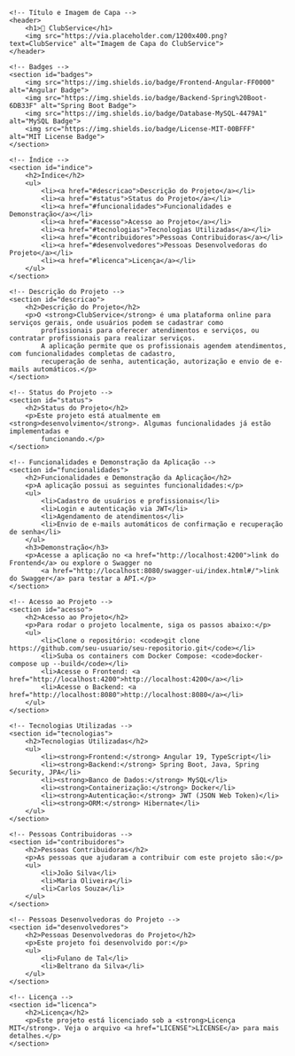 <!DOCTYPE html>
<html lang="pt-BR">

<head>
    <meta charset="UTF-8">
    <meta name="viewport" content="width=device-width, initial-scale=1.0">
    <title>ClubService</title>
</head>

<body>

    <!-- Título e Imagem de Capa -->
    <header>
        <h1>📌 ClubService</h1>
        <img src="https://via.placeholder.com/1200x400.png?text=ClubService" alt="Imagem de Capa do ClubService">
    </header>

    <!-- Badges -->
    <section id="badges">
        <img src="https://img.shields.io/badge/Frontend-Angular-FF0000" alt="Angular Badge">
        <img src="https://img.shields.io/badge/Backend-Spring%20Boot-6DB33F" alt="Spring Boot Badge">
        <img src="https://img.shields.io/badge/Database-MySQL-4479A1" alt="MySQL Badge">
        <img src="https://img.shields.io/badge/License-MIT-00BFFF" alt="MIT License Badge">
    </section>

    <!-- Índice -->
    <section id="indice">
        <h2>Índice</h2>
        <ul>
            <li><a href="#descricao">Descrição do Projeto</a></li>
            <li><a href="#status">Status do Projeto</a></li>
            <li><a href="#funcionalidades">Funcionalidades e Demonstração</a></li>
            <li><a href="#acesso">Acesso ao Projeto</a></li>
            <li><a href="#tecnologias">Tecnologias Utilizadas</a></li>
            <li><a href="#contribuidores">Pessoas Contribuidoras</a></li>
            <li><a href="#desenvolvedores">Pessoas Desenvolvedoras do Projeto</a></li>
            <li><a href="#licenca">Licença</a></li>
        </ul>
    </section>

    <!-- Descrição do Projeto -->
    <section id="descricao">
        <h2>Descrição do Projeto</h2>
        <p>O <strong>ClubService</strong> é uma plataforma online para serviços gerais, onde usuários podem se cadastrar como
            profissionais para oferecer atendimentos e serviços, ou contratar profissionais para realizar serviços.
            A aplicação permite que os profissionais agendem atendimentos, com funcionalidades completas de cadastro,
            recuperação de senha, autenticação, autorização e envio de e-mails automáticos.</p>
    </section>

    <!-- Status do Projeto -->
    <section id="status">
        <h2>Status do Projeto</h2>
        <p>Este projeto está atualmente em <strong>desenvolvimento</strong>. Algumas funcionalidades já estão implementadas e
            funcionando.</p>
    </section>

    <!-- Funcionalidades e Demonstração da Aplicação -->
    <section id="funcionalidades">
        <h2>Funcionalidades e Demonstração da Aplicação</h2>
        <p>A aplicação possui as seguintes funcionalidades:</p>
        <ul>
            <li>Cadastro de usuários e profissionais</li>
            <li>Login e autenticação via JWT</li>
            <li>Agendamento de atendimentos</li>
            <li>Envio de e-mails automáticos de confirmação e recuperação de senha</li>
        </ul>
        <h3>Demonstração</h3>
        <p>Acesse a aplicação no <a href="http://localhost:4200">link do Frontend</a> ou explore o Swagger no
            <a href="http://localhost:8080/swagger-ui/index.html#/">link do Swagger</a> para testar a API.</p>
    </section>

    <!-- Acesso ao Projeto -->
    <section id="acesso">
        <h2>Acesso ao Projeto</h2>
        <p>Para rodar o projeto localmente, siga os passos abaixo:</p>
        <ul>
            <li>Clone o repositório: <code>git clone https://github.com/seu-usuario/seu-repositorio.git</code></li>
            <li>Suba os containers com Docker Compose: <code>docker-compose up --build</code></li>
            <li>Acesse o Frontend: <a href="http://localhost:4200">http://localhost:4200</a></li>
            <li>Acesse o Backend: <a href="http://localhost:8080">http://localhost:8080</a></li>
        </ul>
    </section>

    <!-- Tecnologias Utilizadas -->
    <section id="tecnologias">
        <h2>Tecnologias Utilizadas</h2>
        <ul>
            <li><strong>Frontend:</strong> Angular 19, TypeScript</li>
            <li><strong>Backend:</strong> Spring Boot, Java, Spring Security, JPA</li>
            <li><strong>Banco de Dados:</strong> MySQL</li>
            <li><strong>Containerização:</strong> Docker</li>
            <li><strong>Autenticação:</strong> JWT (JSON Web Token)</li>
            <li><strong>ORM:</strong> Hibernate</li>
        </ul>
    </section>

    <!-- Pessoas Contribuidoras -->
    <section id="contribuidores">
        <h2>Pessoas Contribuidoras</h2>
        <p>As pessoas que ajudaram a contribuir com este projeto são:</p>
        <ul>
            <li>João Silva</li>
            <li>Maria Oliveira</li>
            <li>Carlos Souza</li>
        </ul>
    </section>

    <!-- Pessoas Desenvolvedoras do Projeto -->
    <section id="desenvolvedores">
        <h2>Pessoas Desenvolvedoras do Projeto</h2>
        <p>Este projeto foi desenvolvido por:</p>
        <ul>
            <li>Fulano de Tal</li>
            <li>Beltrano da Silva</li>
        </ul>
    </section>

    <!-- Licença -->
    <section id="licenca">
        <h2>Licença</h2>
        <p>Este projeto está licenciado sob a <strong>Licença MIT</strong>. Veja o arquivo <a href="LICENSE">LICENSE</a> para mais detalhes.</p>
    </section>

</body>

</html>
